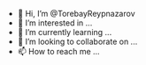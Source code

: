 - 👋 Hi, I’m @TorebayReypnazarov
- 👀 I’m interested in ...
- 🌱 I’m currently learning ...
- 💞️ I’m looking to collaborate on ...
- 📫 How to reach me ...

<!---
TorebayReypnazarov/TorebayReypnazarov is a ✨ special ✨ repository because its `README.md` (this file) appears on your GitHub profile.
You can click the Preview link to take a look at your changes.
--->
